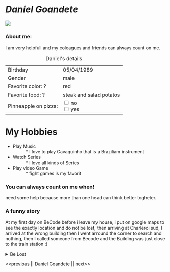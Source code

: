 # *Daniel Goandete*

![](https://media-exp1.licdn.com/dms/image/C4E03AQEN380_xm-APQ/profile-displayphoto-shrink_100_100/0/1579436251653?e=1614211200&v=beta&t=D_YZebaNW_EbXTfmxg7nyr82wtdNzYAaazFq6DNaa2Q)

### About me:
I am very helpfull and my coleagues and friends can always count on me.

<table>
  <caption>Daniel's details</caption>
  
  <tr>
    <td>Birthday</td>
    <td>05/04/1989</td>
  </tr>
  <tr>
    <td>Gender</td>
    <td>male</td>
  </tr>
  <tr>
    <td>Favorite color: ?</td>
    <td>red</td>
  </tr>
  <tr>
    <td>Favorite food: ?
</td>
    <td>steak and salad potatos</td>
  </tr>
  <tr>
    <td>Pinneapple on pizza:</td>
    <td>
  <input type="checkbox" id="IdoNot" name="no" value="Pinneapple">  
  <label for="vehicle1"> no</label><br>
  <input type="checkbox" id="iWant" name="yes" value="Pinneapple">
  <label for="vehicle2"> yes</label><br>
    </td>
  </tr>
</table>

# My Hobbies

<ul>
  <li>Play Music</li>
    <dd>* I love to play Cavaquinho that is a Braziliam instrument</dd>
  <li>Watch Series</li>
    <dd>* I love all kinds of Series</dd>
  <li>Play video Game</li>
    <dd>* fight games is my favorit</dd>
</ul>


### You can always count on me when!

need some help because more than one head can think better togheter.

### A funny story

At my first day on BeCode before i leave my house, i put on google maps to see the exactly location and do not be lost, then arriving at Charleroi sud, I arrived at the wrong building then I went arround the corner to search and nothing, then I called someone from Becode and the Building was just close to the train station :)

<details>
  <summary>Be Lost</summary>
  <p>after more or less 20 min I arrived late at BeCode</p>
</details>



<<[previous](https://github.com/becodeorg/CRL-Woods-4.27/blob/main/LearningPath/01.The-Field/03.MarkDown/2.challenge-markdown.md) || Daniel Goandete || [next](https://github.com/becodeorg/CRL-Woods-4.27/blob/main/LearningPath/01.The-Field/03.MarkDown/2.challenge-markdown.md)>>
